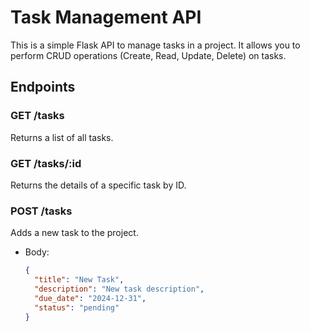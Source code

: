 # Task Management API

This is a simple Flask API to manage tasks in a project. It allows you to perform CRUD operations (Create, Read, Update, Delete) on tasks.

## Endpoints

### GET /tasks
Returns a list of all tasks.

### GET /tasks/:id
Returns the details of a specific task by ID.

### POST /tasks
Adds a new task to the project.
- Body:
  ```json
  {
    "title": "New Task",
    "description": "New task description",
    "due_date": "2024-12-31",
    "status": "pending"
  }
